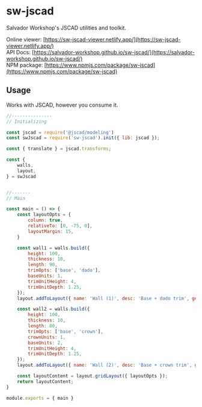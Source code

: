 # sw-jscad

Salvador Workshop's JSCAD utilities and toolkit.

Online viewer: [https://sw-jscad-viewer.netlify.app/](https://sw-jscad-viewer.netlify.app/)  
API Docs: [https://salvador-workshop.github.io/sw-jscad/](https://salvador-workshop.github.io/sw-jscad/)  
NPM package: [https://www.npmjs.com/package/sw-jscad](https://www.npmjs.com/package/sw-jscad)  

## Usage

Works with JSCAD, however you consume it.

```javascript
//---------------
// Initializing

const jscad = require('@jscad/modeling')
const swJscad = require('sw-jscad').init({ lib: jscad });

const { translate } = jscad.transforms;

const {
    walls,
    layout,
} = swJscad


//-------
// Main

const main = () => {
    const layoutOpts = {
        column: true,
        relativeTo: [0, -75, 0],
        layoutMargin: 15,
    }

    const wall1 = walls.build({
        height: 100,
        thickness: 10,
        length: 90,
        trimOpts: ['base', 'dado'],
        baseUnits: 1,
        trimUnitHeight: 4,
        trimUnitDepth: 1.25,
    });
    layout.addToLayout({ name: 'Wall (1)', desc: 'Base + dado trim', geom: wall1, layoutOpts });

    const wall2 = walls.build({
        height: 100,
        thickness: 10,
        length: 80,
        trimOpts: ['base', 'crown'],
        crownUnits: 1,
        baseUnits: 2,
        trimUnitHeight: 4,
        trimUnitDepth: 1.25,
    });
    layout.addToLayout({ name: 'Wall (2)', desc: 'Base + crown trim', geom: wall2, layoutOpts });

    const layoutContent = layout.gridLayout({ layoutOpts });
    return layoutContent;
}

module.exports = { main }
```

